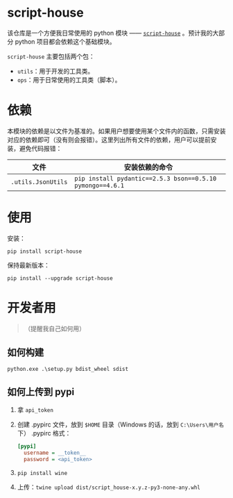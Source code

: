 # script-house

该仓库是一个方便我日常使用的 python 模块 —— [`script-house`](https://pypi.org/project/script-house/) 。预计我的大部分
python 项目都会依赖这个基础模块。

`script-house` 主要包括两个包：

- `utils`：用于开发的工具类。
- `ops`：用于日常使用的工具类（脚本）。

# 依赖

本模块的依赖是以文件为基准的。如果用户想要使用某个文件内的函数，只需安装对应的依赖即可（没有则会报错）。这里列出所有文件的依赖，用户可以提前安装，避免代码报错：

| 文件                       | 安装依赖的命令                                                   |
|--------------------------|-----------------------------------------------------------|
| `.utils.JsonUtils`       | `pip install pydantic==2.5.3 bson==0.5.10 pymongo==4.6.1` |


# 使用

安装：

```shell
pip install script-house
```

保持最新版本：

```shell
pip install --upgrade script-house
```

# 开发者用

> （提醒我自己如何用）

## 如何构建

```shell
python.exe .\setup.py bdist_wheel sdist
```

## 如何上传到 pypi

1. 拿 `api_token`

2. 创建 .pypirc 文件，放到 `$HOME` 目录（Windows 的话，放到 `C:\Users\用户名` 下）
   .pypirc 格式：

    ```ini
    [pypi]
      username = __token__
      password = <api_token>
    ```

3. `pip install wine`

4. 上传：`twine upload dist/script_house-x.y.z-py3-none-any.whl`

